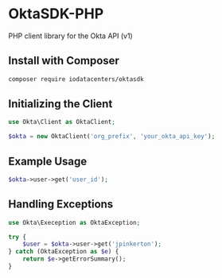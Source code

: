 OktaSDK-PHP
===========

PHP client library for the Okta API (v1)


Install with Composer
---------------------

```bash
composer require iodatacenters/oktasdk
```


Initializing the Client
-----------------------

```php
use Okta\Client as OktaClient;

$okta = new OktaClient('org_prefix', 'your_okta_api_key');
```


Example Usage
-------------

```php
$okta->user->get('user_id');
```


Handling Exceptions
-------------------

```php
use Okta\Exeception as OktaException;

try {
    $user = $okta->user->get('jpinkerton');
} catch (OktaException as $e) {
    return $e->getErrorSummary();
}
```
